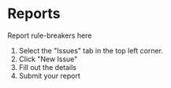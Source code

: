 # Reports
Report rule-breakers here

1. Select the "Issues" tab in the top left corner.
2. Click "New Issue"
3. Fill out the details
4. Submit your report
